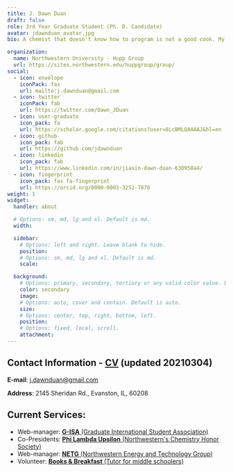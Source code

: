 ```yaml
---
title: J. Dawn Duan
draft: false
role: 3rd Year Graduate Student (Ph. D. Candidate)
avatar: jdawnduan_avatar.jpg
bio: A chemist that doesn't know how to program is not a good cook. My research interests include electrochemical properties of materials, measurement techniques including electron microscopy and crystallography. Beyond that, I am trying to extend my knowledge on Python.

organization:
  name: Northwestern University - Hupp Group
  url: https://sites.northwestern.edu/huppgroup/group/
social:
  - icon: envelope
    iconPack: fas
    url: mailto:j.dawnduan@gmail.com
  - icon: twitter
    iconPack: fab
    url: https://twitter.com/Dawn_JDuan
  - icon: user-graduate
    icon_pack: fa
    url: https://scholar.google.com/citations?user=8LcBMLQAAAAJ&hl=en
  - icon: github
    icon_pack: fab
    url: https://github.com/jdawnduan
  - icon: linkedin
    icon_pack: fab
    url: https://www.linkedin.com/in/jiaxin-dawn-duan-630958a4/
  - icon: fingerprint
    icon_pack: fas fa-fingerprint
    url: https://orcid.org/0000-0003-3252-7870
weight: 1
widget:
  handler: about

  # Options: sm, md, lg and xl. Default is md.
  width:

  sidebar:
    # Options: left and right. Leave blank to hide.
    position:
    # Options: sm, md, lg and xl. Default is md.
    scale:

  background:
    # Options: primary, secondary, tertiary or any valid color value. Default is primary.
    color: secondary
    image:
    # Options: auto, cover and contain. Default is auto.
    size:
    # Options: center, top, right, bottom, left.
    position:
    # Options: fixed, local, scroll.
    attachment:
---
```


## Contact Information - <a href = "Jiaxin_Duan_NU_HuppGroup_CV.pdf" target="_blank">**CV**</a> (updated 20210304)
**E-mail**: j.dawnduan@gmail.com

**Address**: 2145 Sheridan Rd., Evanston, IL, 60208


## Current Services:  
- Web-manager: <a href = "https://sites.northwestern.edu/gisa/">**G-ISA** (Graduate International Student Association)</a>
- Co-Presidents: <a href = "http://nuplu.weebly.com/">**Phi Lambda Upsilon** (Northwestern's Chemistry Honor Society)</a>
- Web-manager: <a href = "https://sites.northwestern.edu/netg0/">**NETG** (Northwestern Energy and Technology Group)</a>
- Volunteer: <a href = "https://www.booksbreakfast.org/">**Books & Breakfast** (Tutor for middle schoolers)</a>
